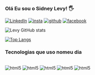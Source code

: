 ### Olá Eu sou o Sidney Levy! 🖐️


[![LinkedIn](https://img.shields.io/badge/LinkedIn-0077B5?style=for-the-badge&logo=linkedin&logoColor=white
)](https://linkedin.com/in/levysantos1297?)
[![insta](https://img.shields.io/badge/Instagram-E4405F?style=for-the-badge&logo=instagram&logoColor=white
)](https://instagram.com/levy_oliveira_1297)
[![github](https://img.shields.io/badge/GitHub-100000?style=for-the-badge&logo=github&logoColor=white
)](https://github.com/sidneylevy)
[![facebook](https://img.shields.io/badge/Facebook-1877F2?style=for-the-badge&logo=facebook&logoColor=white
)](https://m.facebook.com/sidney.oliveira.7906)

![Levy GitHub stats](https://github-readme-stats.vercel.app/api?username=sidneylevy&show_icons=true&theme=radical)

[![Top Langs](https://github-readme-stats.vercel.app/api/top-langs/?username=sidneylevy&layout=donut)](https://github.com/anuraghazra/github-readme-stats)

### Tecnologias que uso nomeu dia

<div style="display: inline_block"><br>
    <img olign="center" alt="html5" src="https://img.shields.io/badge/HTML5-E34F26?style=for-the-badge&logo=html5&logoColor=white">
    <img olign="center" alt="html5" src="https://img.shields.io/badge/CSS3-1572B6?style=for-the-badge&logo=css3&logoColor=white">
    <img olign="center" alt="html5" src="https://img.shields.io/badge/JavaScript-F7DF1E?style=for-the-badge&logo=javascript&logoColor=black">
    <img olign="center" alt="html5" src="https://img.shields.io/badge/Python-14354C?style=for-the-badge&logo=python&logoColor=white">
    <img olign="center" alt="html5" src="https://img.shields.io/badge/Wordpress-21759B?style=for-the-badge&logo=wordpress&logoColor=white">
</div><br>


